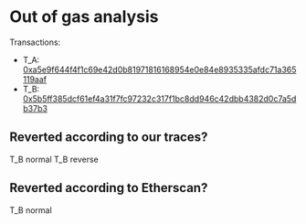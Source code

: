# Out of gas analysis

Transactions:
- T_A: [0xa5e9f644f4f1c69e42d0b81971816168954e0e84e8935335afdc71a365119aaf](https://etherscan.io/tx/0xa5e9f644f4f1c69e42d0b81971816168954e0e84e8935335afdc71a365119aaf)
- T_B: [0x5b5ff385dcf61ef4a31f7fc97232c317f1bc8dd946c42dbb4382d0c7a5db37b3](https://etherscan.io/tx/0x5b5ff385dcf61ef4a31f7fc97232c317f1bc8dd946c42dbb4382d0c7a5db37b3)

## Reverted according to our traces?

T_B normal
T_B reverse

## Reverted according to Etherscan?

T_B normal
